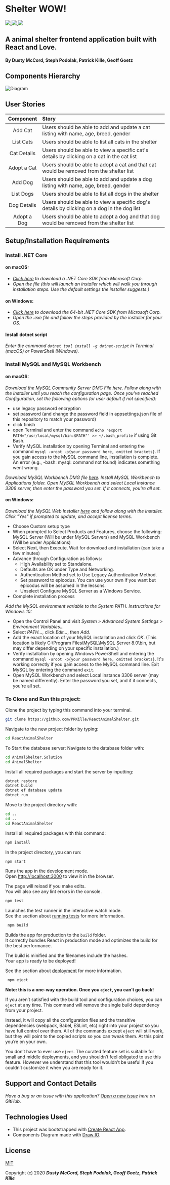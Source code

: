 # Shelter WOW!

<a href='https://github.com/PRKille/ReactAnimalShelter/stargazers'>
  <img src='https://img.shields.io/github/stars/PRKille/ReactAnimalShelter.svg?color=yellow&style=plastic'>
</a>
<a href='https://github.com/PRKille/ReactAnimalShelter/network/members'>
  <img src='https://img.shields.io/github/forks/PRKille/ReactAnimalShelter?color=blueviolet&style=plastic'>
</a>
<a href='https://github.com/PRKille/ReactAnimalShelter/issues'>
  <img src='https://img.shields.io/github/issues/PRKille/ReactAnimalShelter?color=brightgreen&style=plastic'>
</a>

## A animal shelter frontend application built with React and Love.

#### By Dusty McCord, Steph Podolak, Patrick Kille, Geoff Goetz

## Components Hierarchy

![Diagram](./Shelter_WOW_.jpeg) 


## User Stories


|Component|Story|
|:---:|:---|
| Add Cat| Users should be able to add and update a cat listing with name, age, breed, gender |
| List Cats | Users should be able to list all cats in the shelter |
| Cat Details | Users should be able to view a specific cat's details by clicking on a cat in the cat list |
| Adopt a Cat | Users should be able to adopt a cat and that cat would be removed from the shelter list |
| Add Dog | Users should be able to add and update a dog listing with name, age, breed, gender |
| List Dogs | Users should be able to list all dogs in the shelter |
| Dog Details | Users should be able to view a specific dog's details by clicking on a dog in the dog list |
| Adopt a Dog | Users should be able to adopt a dog and that dog would be removed from the shelter list |

## Setup/Installation Requirements

### Install .NET Core

#### on macOS:
* _[Click here](https://dotnet.microsoft.com/download/thank-you/dotnet-sdk-2.2.106-macos-x64-installer) to download a .NET Core SDK from Microsoft Corp._
* _Open the file (this will launch an installer which will walk you through installation steps. Use the default settings the installer suggests.)_

#### on Windows:
* _[Click here](https://dotnet.microsoft.com/download/thank-you/dotnet-sdk-2.2.203-windows-x64-installer) to download the 64-bit .NET Core SDK from Microsoft Corp._
* _Open the .exe file and follow the steps provided by the installer for your OS._

#### Install dotnet script
_Enter the command ``dotnet tool install -g dotnet-script`` in Terminal (macOS) or PowerShell (Windows)._

### Install MySQL and MySQL Workbench

#### on macOS:
_Download the MySQL Community Server DMG File [here](https://dev.mysql.com/downloads/file/?id=484914). Follow along with the installer until you reach the configuration page. Once you've reached Configuration, set the following options (or user default if not specified):_
* use legacy password encryption
* set password (and change the password field in appsettings.json file of this repository to match your password)
* click finish
* open Terminal and enter the command ``echo 'export PATH="/usr/local/mysql/bin:$PATH"' >> ~/.bash_profile`` if using Git Bash.
* Verify MySQL installation by opening Terminal and entering the command ``mysql -uroot -p{your password here, omitted brackets}``. If you gain access to the MySQL command line, installation is complete. An error (e.g., -bash: mysql: command not found) indicates something went wrong.

_Download MySQL Workbench DMG file [here](https://dev.mysql.com/downloads/file/?id=484391). Install MySQL Workbench to Applications folder. Open MySQL Workbench and select Local instance 3306 server, then enter the password you set. If it connects, you're all set._

#### on Windows:
_Download the MySQL Web Installer [here](https://dev.mysql.com/downloads/file/?id=484919) and follow along with the installer. Click "Yes" if prompted to update, and accept license terms._
* Choose Custom setup type
* When prompted to Select Products and Features, choose the following: MySQL Server (Will be under MySQL Servers) and MySQL Workbench (Will be under Applications)
* Select Next, then Execute. Wait for download and installation (can take a few minutes)
* Advance through Configuration as follows:
  - High Availability set to Standalone.
  - Defaults are OK under Type and Networking.
  - Authentication Method set to Use Legacy Authentication Method.
  - Set password to epicodus. You can use your own if you want but epicodus will be assumed in the lessons.
  - Unselect Configure MySQL Server as a Windows Service.
* Complete installation process

_Add the MySQL environment variable to the System PATH. Instructions for Windows 10:_
* Open the Control Panel and visit _System > Advanced System Settings > Environment Variables..._
* Select _PATH..._, click _Edit..._, then _Add_.
* Add the exact location of your MySQL installation and click _OK_. (This location is likely C:\Program Files\MySQL\MySQL Server 8.0\bin, but may differ depending on your specific installation.)
* Verify installation by opening Windows PowerShell and entering the command ``mysql -uroot -p{your password here, omitted brackets}``. It's working correctly if you gain access to the MySQL command line. Exit MySQL by entering the command ``exit``.
* Open MySQL Workbench and select Local instance 3306 server (may be named differently). Enter the password you set, and if it connects, you're all set.

### To Clone and Run this project:

Clone the project by typing this command into your terminal.
```sh
git clone https://github.com/PRKille/ReactAnimalShelter.git
```

Navigate to the new project folder by typing:
```sh
cd ReactAnimalShelter
```
To Start the database server:
Navigate to the database folder with:
```sh
cd AnimalShelter.Solution
cd AnimalShelter
```
Install all required packages and start the server by inputting:
```sh
dotnet restore
dotnet build
dotnet ef database update
dotnet run
```
Move to the project directory with:
```sh
cd ..
cd ..
cd ReactAnimalShelter
```

Install all required packages with this command:
```sh
npm install
```

In the project directory, you can run: 
 ```sh
 npm start
```
Runs the app in the development mode.<br />
Open [http://localhost:3000](http://localhost:3000) to view it in the browser.

The page will reload if you make edits.<br />
You will also see any lint errors in the console.

 ```sh
 npm test
```
Launches the test runner in the interactive watch mode.<br />
See the section about [running tests](https://facebook.github.io/create-react-app/docs/running-tests) for more information.

 ```sh
  npm build
 ```

Builds the app for production to the `build` folder.<br />
It correctly bundles React in production mode and optimizes the build for the best performance.

The build is minified and the filenames include the hashes.<br />
Your app is ready to be deployed!

See the section about [deployment](https://facebook.github.io/create-react-app/docs/deployment) for more information.

 ```sh
  npm eject
 ```
**Note: this is a one-way operation. Once you `eject`, you can’t go back!**

If you aren’t satisfied with the build tool and configuration choices, you can `eject` at any time. This command will remove the single build dependency from your project.

Instead, it will copy all the configuration files and the transitive dependencies (webpack, Babel, ESLint, etc) right into your project so you have full control over them. All of the commands except `eject` will still work, but they will point to the copied scripts so you can tweak them. At this point you’re on your own.

You don’t have to ever use `eject`. The curated feature set is suitable for small and middle deployments, and you shouldn’t feel obligated to use this feature. However we understand that this tool wouldn’t be useful if you couldn’t customize it when you are ready for it.

## Support and Contact Details
_Have a bug or an issue with this application? [Open a new issue](https://github.com/PRKille/ReactAnimalShelter/issues) here on GitHub._

## Technologies Used
* This project was bootstrapped with [Create React App](https://github.com/facebook/create-react-app).
* Components Diagram made with [Draw IO](https://draw.io/).

## License
[MIT](https://choosealicense.com/licenses/mit/)

Copyright (c) 2020 **_Dusty McCord, Steph Podolak, Geoff Goetz, Patrick Kille_**